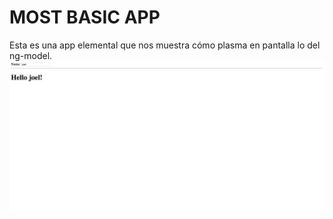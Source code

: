 <h1>MOST BASIC APP</h1>

Esta es una app elemental que nos muestra cómo plasma en pantalla lo del ng-model.
<img src="img/most_basic_app.png">